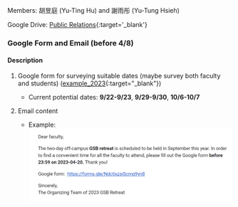 
Members: 胡昱庭 (Yu-Ting  Hu) and 謝雨彤 (Yu-Tung Hsieh)

Google Drive: [Public Relations](https://drive.google.com/drive/folders/1Ck5u7ps8WYyGMOASCpvzt14xAPH7pndD){:target='_blank'}

### Google Form and Email (before 4/8)

#### Description

1. Google form for surveying suitable dates (maybe survey both faculty and students) ([example_2023](https://docs.google.com/forms/d/13xNKIX3fb0mFbysdHmSrDtq-HpiIt3c46iXFReHKVIo/edit){:target="_blank"})
    * Current potential dates: **9/22-9/23**, **9/29-9/30**, **10/6-10/7**

2. Email content

    - Example:
    ![example](./images/email_example.png)

<!-- * Survey
* Announcement
* Everything related to emails? -->